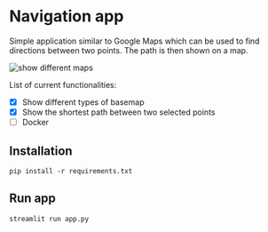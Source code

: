 # Navigation app

Simple application similar to Google Maps which can be used to find directions between two points. The path is then shown on a map.

![show different maps](demo/demo_navigator.gif)

List of current functionalities:

- [x] Show different types of basemap 
- [x] Show the shortest path between two selected points
- [ ] Docker

## Installation
```
pip install -r requirements.txt
```

## Run app
```
streamlit run app.py
```
